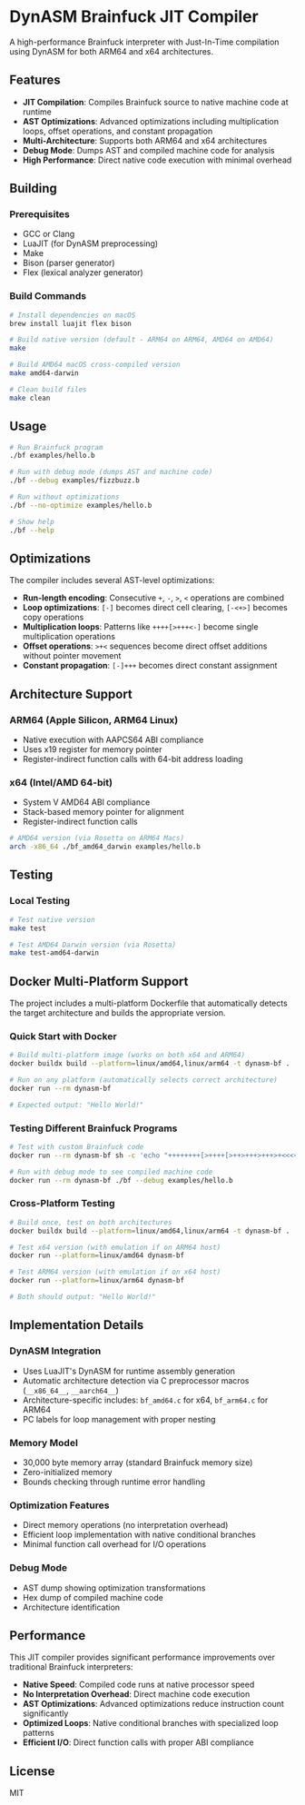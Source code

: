 # DynASM Brainfuck JIT Compiler

A high-performance Brainfuck interpreter with Just-In-Time compilation using DynASM for both ARM64 and x64 architectures.

## Features

- **JIT Compilation**: Compiles Brainfuck source to native machine code at runtime
- **AST Optimizations**: Advanced optimizations including multiplication loops, offset operations, and constant propagation
- **Multi-Architecture**: Supports both ARM64 and x64 architectures
- **Debug Mode**: Dumps AST and compiled machine code for analysis
- **High Performance**: Direct native code execution with minimal overhead

## Building

### Prerequisites

- GCC or Clang
- LuaJIT (for DynASM preprocessing)
- Make
- Bison (parser generator)
- Flex (lexical analyzer generator)

### Build Commands

```bash
# Install dependencies on macOS
brew install luajit flex bison

# Build native version (default - ARM64 on ARM64, AMD64 on AMD64)
make

# Build AMD64 macOS cross-compiled version
make amd64-darwin

# Clean build files
make clean
```

## Usage

```bash
# Run Brainfuck program
./bf examples/hello.b

# Run with debug mode (dumps AST and machine code)
./bf --debug examples/fizzbuzz.b

# Run without optimizations
./bf --no-optimize examples/hello.b

# Show help
./bf --help
```

## Optimizations

The compiler includes several AST-level optimizations:

- **Run-length encoding**: Consecutive `+`, `-`, `>`, `<` operations are combined
- **Loop optimizations**: `[-]` becomes direct cell clearing, `[-<+>]` becomes copy operations
- **Multiplication loops**: Patterns like `++++[>+++<-]` become single multiplication operations
- **Offset operations**: `>+<` sequences become direct offset additions without pointer movement
- **Constant propagation**: `[-]+++` becomes direct constant assignment

## Architecture Support

### ARM64 (Apple Silicon, ARM64 Linux)
- Native execution with AAPCS64 ABI compliance
- Uses x19 register for memory pointer
- Register-indirect function calls with 64-bit address loading

### x64 (Intel/AMD 64-bit)
- System V AMD64 ABI compliance
- Stack-based memory pointer for alignment
- Register-indirect function calls

```bash
# AMD64 version (via Rosetta on ARM64 Macs)
arch -x86_64 ./bf_amd64_darwin examples/hello.b
```

## Testing

### Local Testing
```bash
# Test native version
make test

# Test AMD64 Darwin version (via Rosetta)
make test-amd64-darwin
```

## Docker Multi-Platform Support

The project includes a multi-platform Dockerfile that automatically detects the target architecture and builds the appropriate version.

### Quick Start with Docker

```bash
# Build multi-platform image (works on both x64 and ARM64)
docker buildx build --platform=linux/amd64,linux/arm64 -t dynasm-bf .

# Run on any platform (automatically selects correct architecture)
docker run --rm dynasm-bf

# Expected output: "Hello World!"
```

### Testing Different Brainfuck Programs

```bash
# Test with custom Brainfuck code
docker run --rm dynasm-bf sh -c 'echo "++++++++[>++++[>++>+++>+++>+<<<<-]>+>+>->>+[<]<-]>>.>---.+++++++..+++.>>.<-.<.+++.------.--------.>>+.>++." > test.b && ./bf test.b'

# Run with debug mode to see compiled machine code
docker run --rm dynasm-bf ./bf --debug examples/hello.b
```

### Cross-Platform Testing

```bash
# Build once, test on both architectures
docker buildx build --platform=linux/amd64,linux/arm64 -t dynasm-bf .

# Test x64 version (with emulation if on ARM64 host)
docker run --platform=linux/amd64 dynasm-bf

# Test ARM64 version (with emulation if on x64 host)
docker run --platform=linux/arm64 dynasm-bf

# Both should output: "Hello World!"
```

## Implementation Details

### DynASM Integration
- Uses LuaJIT's DynASM for runtime assembly generation
- Automatic architecture detection via C preprocessor macros (`__x86_64__`, `__aarch64__`)
- Architecture-specific includes: `bf_amd64.c` for x64, `bf_arm64.c` for ARM64
- PC labels for loop management with proper nesting

### Memory Model
- 30,000 byte memory array (standard Brainfuck memory size)
- Zero-initialized memory
- Bounds checking through runtime error handling

### Optimization Features
- Direct memory operations (no interpretation overhead)
- Efficient loop implementation with native conditional branches
- Minimal function call overhead for I/O operations

### Debug Mode
- AST dump showing optimization transformations
- Hex dump of compiled machine code
- Architecture identification


## Performance

This JIT compiler provides significant performance improvements over traditional Brainfuck interpreters:

- **Native Speed**: Compiled code runs at native processor speed
- **No Interpretation Overhead**: Direct machine code execution
- **AST Optimizations**: Advanced optimizations reduce instruction count significantly
- **Optimized Loops**: Native conditional branches with specialized loop patterns
- **Efficient I/O**: Direct function calls with proper ABI compliance

## License

MIT
